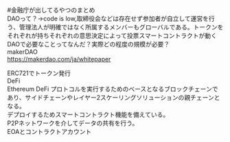 #金融庁が出してるやつのまとめ  
DAOって？->code is low,取締役会などは存在せず参加者が自立して運営を行う、管理法人が明確ではなく所属するメンバーもグローバルである。トークンをそれぞれが持ちそれぞれの意思決定によって投票スマートコントラクトが動く  
DAOで必要なことってなんだ？実際どの程度の規模が必要？  
makerDAO  
https://makerdao.com/ja/whitepaper  
   
 ERC721でトークン発行  
 DeFi  
 Ethereum DeFi プロトコルを実行するためのベースとなるブロックチェーンであり、サイドチェーンやレイヤー2スケーリングソリューションの親チェーンとなる。  
デプロイするためスマートコントラクト機能を備えている。  
P2Pネットワークを介してデータの共有を行う。  
EOAとコントラクトアカウント  
